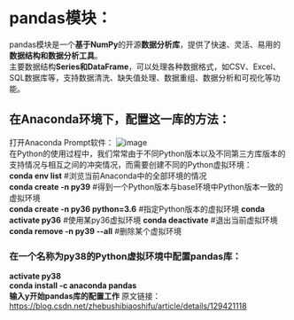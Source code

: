 # pandas模块：   
pandas模块是一个**基于NumPy**的开源**数据分析库**，提供了快速、灵活、易用的**数据结构和数据分析工具**。   
主要数据结构**Series和DataFrame**，可以处理各种数据格式，如CSV、Excel、SQL数据库等，支持数据清洗、缺失值处理、数据重组、数据分析和可视化等功能。  

## 在Anaconda环境下，配置这一库的方法：  
打开Anaconda Prompt软件：  ![image](https://github.com/user-attachments/assets/f43bf376-ff7e-4079-8f04-147937d86eb0)  
在Python的使用过程中，我们常常由于不同Python版本以及不同第三方库版本的支持情况与相互之间的冲突情况，而需要创建不同的Python虚拟环境：  
**conda env list**   #浏览当前Anaconda中的全部环境的情况  
**conda create -n py39**   #得到一个Python版本与base环境中Python版本一致的虚拟环境  
**conda create -n py36 python=3.6**   #指定Python版本的虚拟环境
**conda activate py36**   #使用某py36虚拟环境
**conda deactivate**   #退出当前虚拟环境
**conda remove -n py39 --all**   #删除某个虚拟环境

### 在一个名称为py38的Python虚拟环境中配置pandas库： 
**activate py38  
conda install -c anaconda pandas  
输入y开始pandas库的配置工作**
原文链接：https://blog.csdn.net/zhebushibiaoshifu/article/details/129421118
